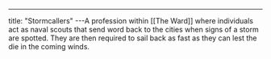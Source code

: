 ---
title: "Stormcallers"
---A profession within [[The Ward]] where individuals act as naval scouts that send word back to the cities when signs of a storm are spotted. They are then required to sail back as fast as they can lest the die in the coming winds.